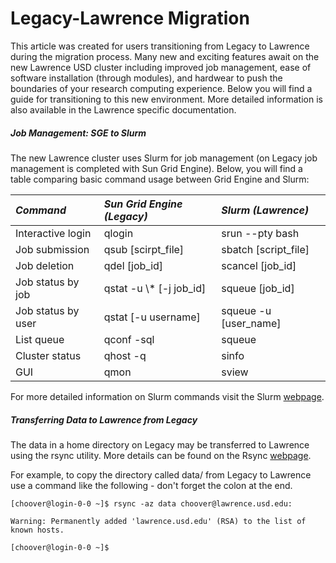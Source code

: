 # Legacy-Lawrence Migration

This article was created for users transitioning from Legacy to Lawrence during the migration process. Many new and exciting features await on the new Lawrence USD cluster including improved job management, ease of software installation \(through modules\), and hardwear to push the boundaries of your research computing experience. Below you will find a guide for transitioning to this new environment. More detailed information is also available in the Lawrence specific documentation.

##### Job Management: SGE to Slurm

The new Lawrence cluster uses Slurm for job management \(on Legacy job management is completed with Sun Grid Engine\). Below, you will find a table comparing basic command usage between Grid Engine and Slurm:

| _Command_ | _Sun Grid Engine \(Legacy\)_ | _Slurm \(Lawrence\)_ |
| :--- | :--- | :--- |
| Interactive login | qlogin | srun --pty bash |
| Job submission | qsub \[scirpt\_file\] | sbatch \[script\_file\] |
| Job deletion | qdel \[job\_id\] | scancel \[job\_id\] |
| Job status by job | qstat -u \\* \[-j job\_id\] | squeue \[job\_id\] |
| Job status by user | qstat \[-u username\] | squeue -u \[user\_name\] |
| List queue | qconf -sql | squeue |
| Cluster status | qhost -q | sinfo |
| GUI | qmon | sview |

For more detailed information on Slurm commands visit the Slurm [webpage](https://slurm.schedmd.com/).

##### Transferring Data to Lawrence from Legacy

The data in a home directory on Legacy may be transferred to Lawrence using the rsync utility. More details can be found on the Rsync [webpage](https://rsync.samba.org/).

For example, to copy the directory called data/ from Legacy to Lawrence use a command like the following - don't forget the colon at the end.

`[choover@login-0-0 ~]$ rsync -az data choover@lawrence.usd.edu:`

`Warning: Permanently added 'lawrence.usd.edu' (RSA) to the list of known hosts.`

`[choover@login-0-0 ~]$ `



